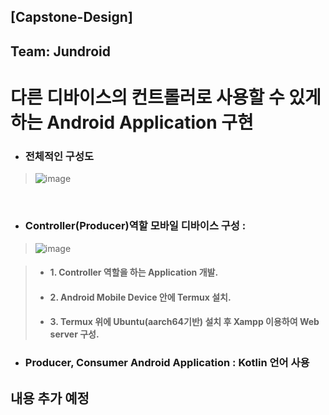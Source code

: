 ## [Capstone-Design] 
## Team: Jundroid

다른 디바이스의 컨트롤러로 사용할 수 있게 하는 Android Application 구현
==============================================================================

- ### 전체적인 구성도

> ![image](https://user-images.githubusercontent.com/117346154/229368296-3cadd0c9-e850-457c-9441-1908882fbacb.png)

</br>
 
 - ### Controller(Producer)역할 모바일 디바이스 구성 :
 > ![image](https://user-images.githubusercontent.com/117346154/229368397-c1104ca4-16bd-4c46-a34a-3c4ac05651e5.png)
 
 > - #### 1. Controller 역할을 하는 Application 개발.
 > - #### 2. Android Mobile Device 안에 Termux 설치.
 > - #### 3. Termux 위에 Ubuntu(aarch64기반) 설치 후 Xampp 이용하여 Web server 구성.

 - ### Producer, Consumer Android Application : Kotlin 언어 사용

## 내용 추가 예정
